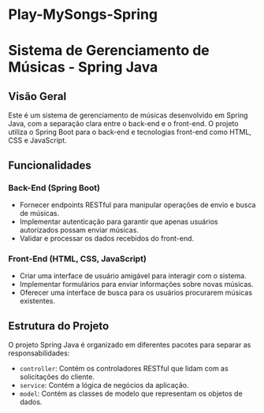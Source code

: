 # Play-MySongs-Spring

# Sistema de Gerenciamento de Músicas - Spring Java

## Visão Geral

Este é um sistema de gerenciamento de músicas desenvolvido em Spring Java, com a separação clara entre o back-end e o front-end. O projeto utiliza o Spring Boot para o back-end e tecnologias front-end como HTML, CSS e JavaScript.

## Funcionalidades

### Back-End (Spring Boot)

- Fornecer endpoints RESTful para manipular operações de envio e busca de músicas.
- Implementar autenticação para garantir que apenas usuários autorizados possam enviar músicas.
- Validar e processar os dados recebidos do front-end.

### Front-End (HTML, CSS, JavaScript)

- Criar uma interface de usuário amigável para interagir com o sistema.
- Implementar formulários para enviar informações sobre novas músicas.
- Oferecer uma interface de busca para os usuários procurarem músicas existentes.

## Estrutura do Projeto

O projeto Spring Java é organizado em diferentes pacotes para separar as responsabilidades:

- `controller`: Contém os controladores RESTful que lidam com as solicitações do cliente.
- `service`: Contém a lógica de negócios da aplicação.
- `model`: Contém as classes de modelo que representam os objetos de dados.
